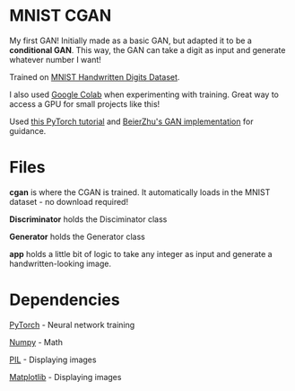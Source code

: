 # MNIST CGAN

My first GAN! Initially made as a basic GAN, but adapted it to be a **conditional GAN**. This way, the GAN can take a digit as input and generate whatever number I want!

Trained on [MNIST Handwritten Digits Dataset](http://yann.lecun.com/exdb/mnist/).

I also used [Google Colab](https://colab.research.google.com) when experimenting with training. Great way to access a GPU for small projects like this!

Used [this PyTorch tutorial](https://pytorch.org/tutorials/beginner/dcgan_faces_tutorial.html) and [BeierZhu's GAN implementation](https://github.com/BeierZhu/GAN-MNIST-Pytorch) for guidance.

# Files

 **cgan** is where the CGAN is trained. It automatically loads in the MNIST dataset - no download required!

**Discriminator** holds the Disciminator class

**Generator** holds the Generator class

**app** holds a little bit of logic to take any integer as input and generate a handwritten-looking image.

# Dependencies

[PyTorch](https://pytorch.org) - Neural network training

[Numpy](https://numpy.org) - Math

[PIL](https://pillow.readthedocs.io/en/stable/) - Displaying images

[Matplotlib](https://matplotlib.org) - Displaying images
